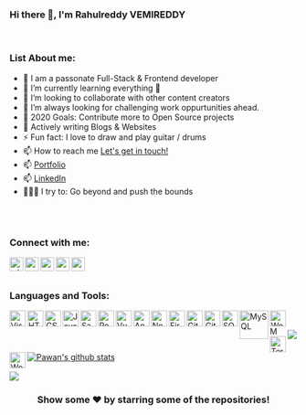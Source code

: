 ### Hi there 👋, I'm Rahulreddy VEMIREDDY

<!--
**Rahulreddy730/Rahulreddy730** is a ✨ _special_ ✨ repository because its `README.md` (this file) appears on your GitHub profile.

-->
<br />

### List About me:


- 🎤 I am a passonate Full-Stack & Frontend developer
- 🌱 I’m currently learning everything 🤣
- 👯 I’m looking to collaborate with other content creators
- 🌋 I’m always looking for challenging work oppurtunities ahead.
- 🥅 2020 Goals: Contribute more to Open Source projects
- 💬 Actively writing Blogs & Websites
- ⚡ Fun fact: I love to draw and play guitar / drums
- 📫 How to reach me <a href="mailto:easwerrahulreddy@gmail.com">Let's get in touch!</a>
- 📫 <a href="https://easwerrahulreddy.wixsite.com/rahulreddyv/">Portfolio</a>
- 📫 <a href="https://www.linkedin.com/in/rahulreddy-vemireddy/">LinkedIn</a>
- 🧗🏾‍♀️ I try to: Go beyond and push the bounds

<br /><br />

### Connect with me:

<a href="https://easwerrahulreddy.wixsite.com/rahulreddyv"><img align="left" alt="wixcom" width="24px" src="https://uxwing.com/wp-content/themes/uxwing/download/01-user_interface/globe.png" /></a>
<a href="https://www.linkedin.com/in/rahulreddy-vemireddy/"><img align="left" alt="rahulreddy | LinkedIn" width="24px" src="https://uxwing.com/wp-content/themes/uxwing/download/10-brands-and-social-media/linkedin-square-color.png" /></a>
<a href="https://twitter.com/Rahulreddy7306"><img align="left" alt="rahulreddy | Twitter" width="24px" src="https://uxwing.com/wp-content/themes/uxwing/download/10-brands-and-social-media/twitter-color.png" /></a>
<a href="https://www.facebook.com/easwerrahul.reddy.7"><img align="left" alt="rahulreddy | Facebook" width="24px" src="https://uxwing.com/wp-content/themes/uxwing/download/10-brands-and-social-media/facebook-round-color.png" /></a>
<a href="https://www.instagram.com/rockandrollrahul/?hl=en"><img align="left" alt="rockandroll | Instagram" width="24px" src="https://uxwing.com/wp-content/themes/uxwing/download/10-brands-and-social-media/instagram-round-color.png" /></a>

<br />
<br />

### Languages and Tools:

<img align="left" alt="Visual Studio Code" width="28px" src="https://uxwing.com/wp-content/themes/uxwing/download/10-brands-and-social-media/visual-studio-code.png" />
<img align="left" alt="HTML5" width="28px" src="https://uxwing.com/wp-content/themes/uxwing/download/07-design-and-development/html.png" />
<img align="left" alt="CSS3" width="28px" src="https://uxwing.com/wp-content/themes/uxwing/download/07-design-and-development/css.png" />
<img align="left" alt="JavaScript" width="28px" src="https://uxwing.com/wp-content/themes/uxwing/download/07-design-and-development/javascript-programming-language.png" />
<img align="left" alt="Sass" width="28px" src="https://uxwing.com/wp-content/themes/uxwing/download/07-design-and-development/sass.png" />
<img align="left" alt="React" width="28px" src="https://uxwing.com/wp-content/themes/uxwing/download/07-design-and-development/react-js.png" />
<img align="left" alt="Vue" width="28px" src="https://uxwing.com/wp-content/themes/uxwing/download/07-design-and-development/vue-js.png"/>
<img align="left" alt="Angular" width="28px" src="https://uxwing.com/wp-content/themes/uxwing/download/07-design-and-development/angular.svg" />
<img align="left" alt="Node.js" width="28px" src="https://uxwing.com/wp-content/themes/uxwing/download/07-design-and-development/node-js.png" />
<img align="left" alt="Firebase" width="28px" src="https://uxwing.com/wp-content/themes/uxwing/download/10-brands-and-social-media/google-firebase.png" />
<img align="left" alt="GitHub" width="28px" src="https://uxwing.com/wp-content/themes/uxwing/download/10-brands-and-social-media/github.png" />
<img align="left" alt="Git" width="28px" src="https://uxwing.com/wp-content/themes/uxwing/download/10-brands-and-social-media/git.png" />
<img align="left" alt="SQL" width="28px" src="https://uxwing.com/wp-content/themes/uxwing/download/07-design-and-development/database.png" />
<img align="left" alt="MySQL" width="50px" src="https://www.freepnglogos.com/uploads/logo-mysql-png/logo-mysql-mysql-and-moodle-elearningworld-5.png" />
<img align="left" alt="Wordpress" width="28px" src="https://uxwing.com/wp-content/themes/uxwing/download/10-brands-and-social-media/wordpress.png" />
<img align="left" alt="MongoDB" width="17px" src="https://uxwing.com/wp-content/themes/uxwing/download/10-brands-and-social-media/mongodb.png" />
<img align="left" alt="Terminal" width="28px" src="https://uxwing.com/wp-content/themes/uxwing/download/07-design-and-development/cmd-terminal.png" />
<img align="left" alt="Wordpress" width="28px" src="https://uxwing.com/wp-content/themes/uxwing/download/10-brands-and-social-media/wordpress.png" />


<br />
<br />
<a href="https://github.com/Rahulreddy730">
  <img align="center" src="https://github-readme-stats.vercel.app/api/top-langs/?username=Rahulreddy730&theme=dark&hide_langs_below=1" />
</a>

<br />
<br />
<a href="https://github.com/Rahulreddy730">
 <img align="center" src="https://github-readme-stats.vercel.app/api?username=Rahulreddy730&show_icons=true&theme=dark&line_height=27" alt="Pawan's github stats"/>
</a>

<br />
<br />
<a href="https://github.com/Rahulreddy730/Slack_clones">
  <img align="center" src="https://github-readme-stats.vercel.app/api/pin/?username=Rahulredd730&repo=Slack_clone&theme=dark" />

</a>


<div align="center">

### Show some ❤️ by starring some of the repositories!

</div>
